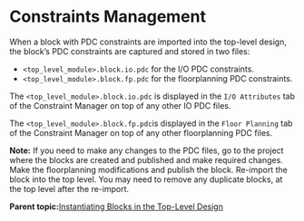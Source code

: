 # Constraints Management

When a block with PDC constraints are imported into the top-level design, the block’s PDC constraints are captured and stored in two files:

-   `<top_level_module>.block.io.pdc` for the I/O PDC constraints.
-   `<top_level_module>.block.fp.pdc` for the floorplanning PDC constraints.

The `<top_level_module>.block.io.pdc` is displayed in the `I/O Attributes` tab of the Constraint Manager on top of any other IO PDC files.

The `<top_level_module>.block.fp.pdc`is displayed in the `Floor Planning` tab of the Constraint Manager on top of any other floorplanning PDC files.

**Note:** If you need to make any changes to the PDC files, go to the project where the blocks are created and published and make required changes. Make the floorplanning modifications and publish the block. Re-import the block into the top level. You may need to remove any duplicate blocks, at the top level after the re-import.

**Parent topic:**[Instantiating Blocks in the Top-Level Design](GUID-6553B10E-4A23-48FE-947B-E7478778CBCB.md)

